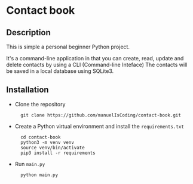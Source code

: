 # **Contact book**
## **Description**
This is simple a personal beginner Python project.

It's a command-line application in that you can create, read, 
update and delete contacts by using a CLI (Command-line Inteface) 
The contacts will be saved in a local database using SQLite3.

## **Installation**
- Clone the repository
    
        git clone https://github.com/manuelIsCoding/contact-book.git

- Create a Python virtual environment and install the `requirements.txt`

        cd contact-book
        python3 -m venv venv
        source venv/bin/activate
        pip3 install -r requirements

- Run `main.py`

        python main.py
